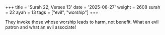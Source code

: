 +++
title = 'Surah 22, Verses 13'
date = '2025-08-27'
weight = 2608
surah = 22
ayah = 13
tags = ["evil", "worship"]
+++

They invoke those whose worship leads to harm, not benefit. What an evil patron and what an evil associate!